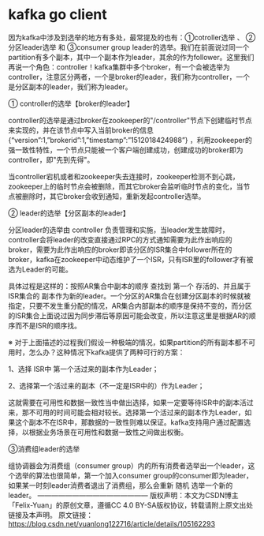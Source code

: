 # kafka go client

因为kafka中涉及到选举的地方有多处，最常提及的也有：①cotroller选举 、 ②分区leader选举 和 ③consumer group leader的选举。我们在前面说过同一个partition有多个副本，其中一个副本作为leader，其余的作为follower。这里我们再说一个角色：controller！kafka集群中多个broker，有一个会被选举为controller，注意区分两者，一个是broker的leader，我们称为controller，一个是分区副本的leader，我们称为leader。

① controller的选举【broker的leader】

controller的选举是通过broker在zookeeper的"/controller"节点下创建临时节点来实现的，并在该节点中写入当前broker的信息 {“version”:1,”brokerid”:1,”timestamp”:”1512018424988”} ，利用zookeeper的强一致性特性，一个节点只能被一个客户端创建成功，创建成功的broker即为controller，即"先到先得"。 

当controller宕机或者和zookeeper失去连接时，zookeeper检测不到心跳，zookeeper上的临时节点会被删除，而其它broker会监听临时节点的变化，当节点被删除时，其它broker会收到通知，重新发起controller选举。

② leader的选举【分区副本的leader】

分区leader的选举由 controller 负责管理和实施，当leader发生故障时，controller会将leader的改变直接通过RPC的方式通知需要为此作出响应的broker，需要为此作出响应的broker即该分区的ISR集合中follower所在的broker，kafka在zookeeper中动态维护了一个ISR，只有ISR里的follower才有被选为Leader的可能。

具体过程是这样的：按照AR集合中副本的顺序 查找到 第一个 存活的、并且属于ISR集合的 副本作为新的leader。一个分区的AR集合在创建分区副本的时候就被指定，只要不发生重分配的情况，AR集合内部副本的顺序是保持不变的，而分区的ISR集合上面说过因为同步滞后等原因可能会改变，所以注意这里是根据AR的顺序而不是ISR的顺序找。

※ 对于上面描述的过程我们假设一种极端的情况，如果partition的所有副本都不可用时，怎么办？这种情况下kafka提供了两种可行的方案：

1、选择 ISR中 第一个活过来的副本作为Leader；

2、选择第一个活过来的副本（不一定是ISR中的）作为Leader；

这就需要在可用性和数据一致性当中做出选择，如果一定要等待ISR中的副本活过来，那不可用的时间可能会相对较长。选择第一个活过来的副本作为Leader，如果这个副本不在ISR中，那数据的一致性则难以保证。kafka支持用户通过配置选择，以根据业务场景在可用性和数据一致性之间做出权衡。

③消费组leader的选举

组协调器会为消费组（consumer group）内的所有消费者选举出一个leader，这个选举的算法也很简单，第一个加入consumer group的consumer即为leader，如果某一时刻leader消费者退出了消费组，那么会重新 随机 选举一个新的leader。
————————————————
版权声明：本文为CSDN博主「Felix-Yuan」的原创文章，遵循CC 4.0 BY-SA版权协议，转载请附上原文出处链接及本声明。
原文链接：https://blog.csdn.net/yuanlong122716/article/details/105162293